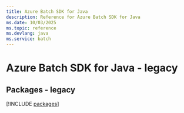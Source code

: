 ```yaml
---
title: Azure Batch SDK for Java
description: Reference for Azure Batch SDK for Java
ms.date: 10/03/2025
ms.topic: reference
ms.devlang: java
ms.service: batch
---
```

# Azure Batch SDK for Java - legacy
## Packages - legacy
[!INCLUDE [packages](batch-index.md)]